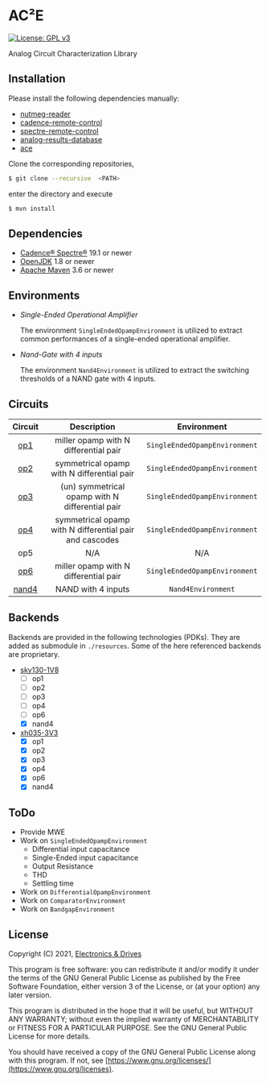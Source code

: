 # AC²E
[![License: GPL v3](https://img.shields.io/badge/License-GPLv3-blue.svg)](https://www.gnu.org/licenses/gpl-3.0) 

Analog Circuit Characterization Library

## Installation

Please install the following dependencies manually:

- [nutmeg-reader](https://github.com/electronics-and-drives/nutmeg-reader) 
- [cadence-remote-control](https://github.com/electronics-and-drives/cadence-remote-control) 
- [spectre-remote-control](https://github.com/electronics-and-drives/spectre-remote-control) 
- [analog-results-database](https://github.com/electronics-and-drives/analog-results-database) 
- [ace](https://github.com/matthschw/ace) 

Clone the corresponding repositories, 
```bash
$ git clone --recursive  <PATH>
```
enter the directory and execute
```bash
$ mvn install
```

## Dependencies

- [Cadence® Spectre®](https://www.cadence.com/ko_KR/home/tools/custom-ic-analog-rf-design/circuit-simulation/spectre-simulation-platform.html) 19.1 or newer
- [OpenJDK](https://openjdk.java.net/) 1.8 or newer 
- [Apache Maven](https://maven.apache.org/) 3.6 or newer

## Environments

- *Single-Ended Operational Amplifier*

  The environment `SingleEndedOpampEnvironment` is utilized to extract
  common performances of a single-ended operational amplifier.

- *Nand-Gate with 4 inputs*

  The environment `Nand4Environment` is utilized to extract
  the switching thresholds of a NAND gate with 4 inputs.

## Circuits

| Circuit                                                                | Description                                              | Environment                       |
| :--------------------------------------------------------------------: | :------------------------------------------------------: | :-------------------------------: |
|  [op1](https://github.com/matthschw/ace/tree/main/figures/op1.png)     | miller opamp with N differential pair                    | `SingleEndedOpampEnvironment`     |
|  [op2](https://github.com/matthschw/ace/tree/main/figures/op2.png)     | symmetrical opamp with N differential pair               | `SingleEndedOpampEnvironment`     |
|  [op3](https://github.com/matthschw/ace/tree/main/figures/op3.png)     | (un) symmetrical opamp with N differential pair          | `SingleEndedOpampEnvironment`     |
|  [op4](https://github.com/matthschw/ace/tree/main/figures/op4.png)     | symmetrical opamp with N differential pair and cascodes  | `SingleEndedOpampEnvironment`     |
|  op5                                                                   | N/A                                                      | N/A                               |
|  [op6](https://github.com/matthschw/ace/tree/main/figures/op6.png)     | miller opamp with N differential pair                    | `SingleEndedOpampEnvironment`     |
|  [nand4](https://github.com/matthschw/ace/tree/main/figures/nand4.png) | NAND with 4 inputs                                       | `Nand4Environment`                |

## Backends

Backends are provided in the following technologies (PDKs).
They are added as submodule in `./resources`.
Some of the here referenced backends are proprietary.

- [sky130-1V8](https://github.com/matthschw/ace-sky130-1V8)
  - [ ] op1
  - [ ] op2
  - [ ] op3
  - [ ] op4
  - [ ] op6
  - [x] nand4

- [xh035-3V3](https://gitlab-forschung.reutlingen-university.de/eda/ace-xh035-3v3)
  - [x] op1
  - [x] op2
  - [x] op3
  - [x] op4
  - [x] op6
  - [x] nand4

## ToDo

- Provide MWE
- Work on `SingleEndedOpampEnvironment`
  - Differential input capacitance
  - Single-Ended input capacitance 
  - Output Resistance
  - THD
  - Settling time
- Work on `DifferentialOpampEnvironment`  
- Work on `ComparatorEnvironment`  
- Work on `BandgapEnvironment`  
## License

Copyright (C) 2021, [Electronics & Drives](https://www.electronics-and-drives.de/)

This program is free software: you can redistribute it and/or modify
it under the terms of the GNU General Public License as published by
the Free Software Foundation, either version 3 of the License, or
(at your option) any later version.

This program is distributed in the hope that it will be useful,
but WITHOUT ANY WARRANTY; without even the implied warranty of
MERCHANTABILITY or FITNESS FOR A PARTICULAR PURPOSE.  See the
GNU General Public License for more details.

You should have received a copy of the GNU General Public License
along with this program. If not, see 
[https://www.gnu.org/licenses/](https://www.gnu.org/licenses).